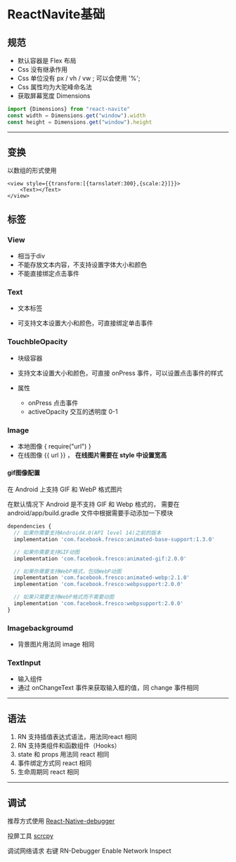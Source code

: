 # ReactNavite基础

## 规范

- 默认容器是 Flex 布局
- Css 没有继承作用
- Css 单位没有 px / vh / vw ; 可以会使用 '%';
- Css 属性均为大驼峰命名法
- 获取屏幕宽度 Dimensions

```javascript
import {Dimensions} from "react-navite"
const width = Dimensions.get("window").width
const height = Dimensions.get("window").height
```

---

## 变换

以数组的形式使用

```react
<view style={{transform:[{tarnslateY:300},{scale:2}]}}>
	<Text></Text>
</view>
```

## 标签

### View

- 相当于div
- 不能存放文本内容，不支持设置字体大小和颜色
- 不能直接绑定点击事件

### Text

- 文本标签

- 可支持文本设置大小和颜色，可直接绑定单击事件


### TouchbleOpacity

- 块级容器
- 支持文本设置大小和颜色，可直接 onPress 事件，可以设置点击事件的样式
- 属性

  - onPress 点击事件
  - activeOpacity 交互的透明度 0-1

### Image

- 本地图像 { require("url") }
- 在线图像 {{ url }} ， **在线图片需要在 style 中设置宽高**

#### gif图像配置

在 Android 上支持 GIF 和 WebP 格式图片

在默认情况下 Android 是不支持 GIF 和 Webp 格式的， 需要在 android/app/build.gradle 文件中根据需要手动添加一下模块

```javascript
dependencies {
  // 如果你需要支持Android4.0(API level 14)之前的版本
  implementation 'com.facebook.fresco:animated-base-support:1.3.0'

  // 如果你需要支持GIF动图
  implementation 'com.facebook.fresco:animated-gif:2.0.0'

  // 如果你需要支持WebP格式，包括WebP动图
  implementation 'com.facebook.fresco:animated-webp:2.1.0'
  implementation 'com.facebook.fresco:webpsupport:2.0.0'

  // 如果只需要支持WebP格式而不需要动图
  implementation 'com.facebook.fresco:webpsupport:2.0.0'
}
```

### Imagebackgroumd

- 背景图片用法同 image 相同

### TextInput  

- 输入组件
- 通过 onChangeText 事件来获取输入框的值，同 change 事件相同

---

## 语法

1.  RN 支持插值表达式语法，用法同react 相同
2.  RN  支持类组件和函数组件（Hooks）
3. state 和 props 用法同 react 相同
4. 事件绑定方式同 react 相同
5. 生命周期同 react 相同

---

## 调试

推荐方式使用  [React-Native-debugger](https://github.com/jhen0409/react-native-debugger/releases)

投屏工具 [scrcpy](https://gitcode.net/mirrors/Genymobile/scrcpy?utm_source=csdn_github_accelerator)

调试网络请求 右键 RN-Debugger Enable Network Inspect





  

  
